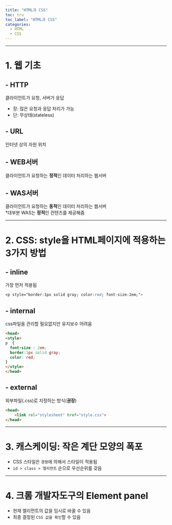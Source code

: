 ```yaml
---
title: "HTML과 CSS"
toc: tru
toc_label: "HTML과 CSS"
categories:
  - HTML
  - CSS
---
```


---

# 1. 웹 기초

## - HTTP

클라이언트가 요청, 서버가 응답  
- 장: 많은 요청과 응답 처리가 가능  
- 단: 무상태(stateless)

## - URL

인터넷 상의 자원 위치  

## - WEB서버

클라이언트가 요청하는 **정적**인 데이터 처리하는 웹서버  

## - WAS서버 
클라이언트가 요청하는 **동적**인 데이터 처리하는 웹서버  
\*대부분 WAS는 **정적**인 컨텐츠를 제공해줌  

---

# 2. CSS: style을 HTML페이지에 적용하는 3가지 방법

## - inline

가장 먼저 적용됨  

```CSS
<p style="border:1px solid gray; color:red; font-size:2em;">
```  

## - internal

css파일을 관리할 필요없지만 유지보수 어려움  

```html
<head>
<style>
p  {
  font-size : 2em;
  border:1px solid gray;
  color: red;
}
</style>
</head>
```  

## - external

외부파일(.css)로 지정하는 방식(**권장**) 

```html
<head>
	<link rel="stylesheet" href="style.css">
</head>
```  

---

# 3. 캐스케이딩: 작은 계단 모양의 폭포  
- CSS 스타일은 `경쟁`에 의해서 스타일이 적용됨  
- `id > class > 엘리먼트` 순으로 우선순위를 갖음

---

# 4. 크롬 개발자도구의 Element panel  
- 현재 엘리먼트의 값을 임시로 바꿀 수 있음  
- 최종 결정된 `CSS 값을 확인`할 수 있음


